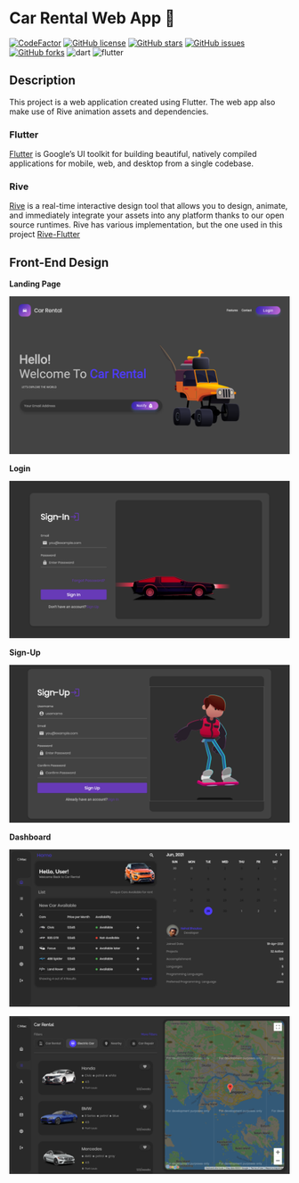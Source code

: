 # Car Rental Web App 🚧

[![CodeFactor](https://www.codefactor.io/repository/github/nehal-bhautoo/car-rental-web-flutter-app/badge?s=71a73e249d8142cf2e38f7c51e952c14242a4827)](https://www.codefactor.io/repository/github/nehal-bhautoo/car-rental-web-flutter-app) 
<a href="https://github.com/Nehal-Bhautoo/Car-Rental-Web-Flutter-App/blob/master/LICENSE"><img alt="GitHub license" src="https://img.shields.io/github/license/Nehal-Bhautoo/Car-Rental-Web-Flutter-App"></a> 
<a href="https://github.com/Nehal-Bhautoo/Car-Rental-Web-Flutter-App/stargazers"><img alt="GitHub stars" src="https://img.shields.io/github/stars/Nehal-Bhautoo/Car-Rental-Web-Flutter-App"></a>
<a href="https://github.com/Nehal-Bhautoo/Car-Rental-Web-Flutter-App/issues"><img alt="GitHub issues" src="https://img.shields.io/github/issues/Nehal-Bhautoo/Car-Rental-Web-Flutter-App"></a>
<a href="https://github.com/Nehal-Bhautoo/Car-Rental-Web-Flutter-App/network"><img alt="GitHub forks" src="https://img.shields.io/github/forks/Nehal-Bhautoo/Car-Rental-Web-Flutter-App"></a>
<img alt="dart" src="https://img.shields.io/badge/Dart-0175C2?style=for-the-badge&logo=dart&logoColor=white"> <img alt="flutter" src="https://img.shields.io/badge/Flutter-02569B?style=for-the-badge&logo=flutter&logoColor=white"> 

## Description

This project is a web application created using Flutter. The web app also make use of Rive animation assets and dependencies.

### Flutter

[Flutter](https://flutter.dev/) is Google’s UI toolkit for building beautiful, natively compiled applications for mobile, web, and desktop from a single codebase.

### Rive

[Rive](https://rive.app/) is a real-time interactive design tool that allows you to design, animate, and immediately integrate your assets into any platform thanks to our open source runtimes.
Rive has various implementation, but the one used in this project [Rive-Flutter](https://github.com/rive-app/rive-flutter)

## Front-End Design

**Landing Page**

![Screenshots](screenshots/Landing.PNG)

**Login**

![Screenshots](screenshots/login.PNG)

**Sign-Up**

![Screenshots](screenshots/signup.PNG)

**Dashboard**

![Screenshots](screenshots/Dashboard.PNG)

![Screenshots](screenshots/Dashboard2.PNG)
